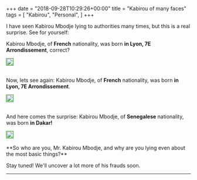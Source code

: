 +++
date = "2018-09-28T10:29:26+00:00"
title = "Kabirou of many faces"
tags = [
    "Kabirou",
    "Personal",
]
+++

I have seen Kabirou Mbodje lying to authorities many times, but this is a real surprise. See for yourself:



Kabirou Mbodje, of **French** nationality, was born **in Lyon, 7E Arrondissement**, correct?


<p></p>
<div class="container" style="width:auto">
  <a target="blank" href="https://res.cloudinary.com/vincentstradic/image/upload/f_auto,q_auto/v1523977187/DMCA_review/DMCA_review/Kabirou_passport_ca14jy.jpg">
    <img src="https://res.cloudinary.com/vincentstradic/image/upload/f_auto,q_auto/v1523977187/DMCA_review/DMCA_review/Kabirou_passport_ca14jy.jpg"  style="padding:1px;border:thin solid green;max-width:100%">
  </a>
</div>

<!--more-->



<br>

Now, lets see again: Kabirou Mbodje, of **French** nationality,  was born **in Lyon, 7E Arrondissement**.


<p></p>
<div class="container" style="width:auto">
  <a target="blank" href="https://res.cloudinary.com/vincentstradic/image/upload/f_auto,q_auto/v1523977188/Kabirou_old_passport_wct6ij.jpg">
    <img src="https://res.cloudinary.com/vincentstradic/image/upload/f_auto,q_auto/v1523977188/Kabirou_old_passport_wct6ij.jpg"  style="padding:1px;border:thin solid green;max-width:100%">
  </a>
</div>




<br>

And here comes the surprise: Kabirou Mbodje, of **Senegalese** nationality, was born **in Dakar!**


<p></p>
<div class="container" style="width:auto">
  <a target="blank" href="https://image.ibb.co/kTr92T/Screen_Shot_2018_07_07_at_12_31_58.jpg">
    <img src="https://image.ibb.co/kTr92T/Screen_Shot_2018_07_07_at_12_31_58.jpg"  style="padding:1px;border:thin solid green;max-width:100%">
  </a>
</div>
<br>
**So who are you, Mr. Kabirou Mbodje, and why are you lying even about the most basic things?**

Stay tuned! We'll uncover a lot more of his frauds soon.


<hr>
